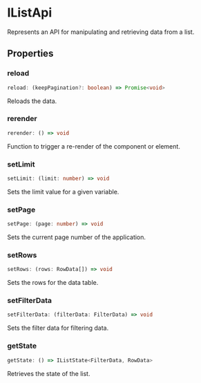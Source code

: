 # IListApi

Represents an API for manipulating and retrieving data from a list.

## Properties

### reload

```ts
reload: (keepPagination?: boolean) => Promise<void>
```

Reloads the data.

### rerender

```ts
rerender: () => void
```

Function to trigger a re-render of the component or element.

### setLimit

```ts
setLimit: (limit: number) => void
```

Sets the limit value for a given variable.

### setPage

```ts
setPage: (page: number) => void
```

Sets the current page number of the application.

### setRows

```ts
setRows: (rows: RowData[]) => void
```

Sets the rows for the data table.

### setFilterData

```ts
setFilterData: (filterData: FilterData) => void
```

Sets the filter data for filtering data.

### getState

```ts
getState: () => IListState<FilterData, RowData>
```

Retrieves the state of the list.
